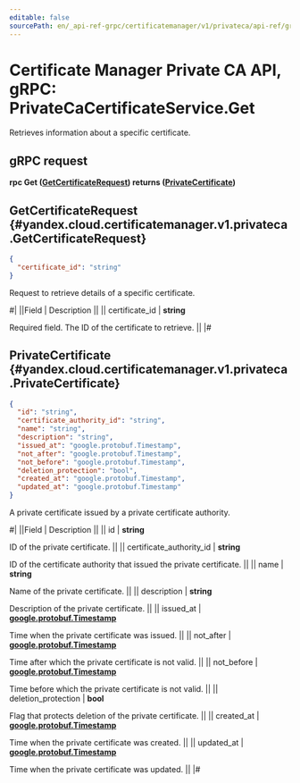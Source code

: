 ```yaml
---
editable: false
sourcePath: en/_api-ref-grpc/certificatemanager/v1/privateca/api-ref/grpc/PrivateCaCertificate/get.md
---
```


# Certificate Manager Private CA API, gRPC: PrivateCaCertificateService.Get

Retrieves information about a specific certificate.

## gRPC request

**rpc Get ([GetCertificateRequest](#yandex.cloud.certificatemanager.v1.privateca.GetCertificateRequest)) returns ([PrivateCertificate](#yandex.cloud.certificatemanager.v1.privateca.PrivateCertificate))**

## GetCertificateRequest {#yandex.cloud.certificatemanager.v1.privateca.GetCertificateRequest}

```json
{
  "certificate_id": "string"
}
```

Request to retrieve details of a specific certificate.

#|
||Field | Description ||
|| certificate_id | **string**

Required field. The ID of the certificate to retrieve. ||
|#

## PrivateCertificate {#yandex.cloud.certificatemanager.v1.privateca.PrivateCertificate}

```json
{
  "id": "string",
  "certificate_authority_id": "string",
  "name": "string",
  "description": "string",
  "issued_at": "google.protobuf.Timestamp",
  "not_after": "google.protobuf.Timestamp",
  "not_before": "google.protobuf.Timestamp",
  "deletion_protection": "bool",
  "created_at": "google.protobuf.Timestamp",
  "updated_at": "google.protobuf.Timestamp"
}
```

A private certificate issued by a private certificate authority.

#|
||Field | Description ||
|| id | **string**

ID of the private certificate. ||
|| certificate_authority_id | **string**

ID of the certificate authority that issued the private certificate. ||
|| name | **string**

Name of the private certificate. ||
|| description | **string**

Description of the private certificate. ||
|| issued_at | **[google.protobuf.Timestamp](https://developers.google.com/protocol-buffers/docs/reference/google.protobuf#timestamp)**

Time when the private certificate was issued. ||
|| not_after | **[google.protobuf.Timestamp](https://developers.google.com/protocol-buffers/docs/reference/google.protobuf#timestamp)**

Time after which the private certificate is not valid. ||
|| not_before | **[google.protobuf.Timestamp](https://developers.google.com/protocol-buffers/docs/reference/google.protobuf#timestamp)**

Time before which the private certificate is not valid. ||
|| deletion_protection | **bool**

Flag that protects deletion of the private certificate. ||
|| created_at | **[google.protobuf.Timestamp](https://developers.google.com/protocol-buffers/docs/reference/google.protobuf#timestamp)**

Time when the private certificate was created. ||
|| updated_at | **[google.protobuf.Timestamp](https://developers.google.com/protocol-buffers/docs/reference/google.protobuf#timestamp)**

Time when the private certificate was updated. ||
|#